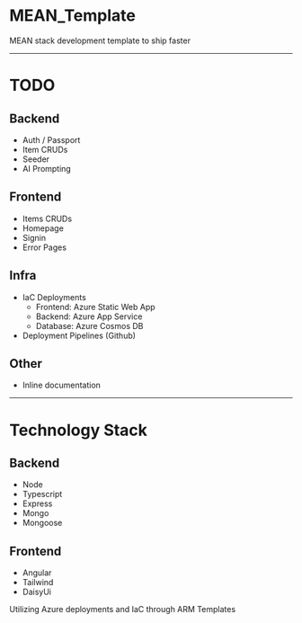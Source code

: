# MEAN_Template

MEAN stack development template to ship faster

---

# TODO

## Backend

- Auth / Passport
- Item CRUDs
- Seeder
- AI Prompting

## Frontend

- Items CRUDs
- Homepage
- Signin
- Error Pages

## Infra

- IaC Deployments
  - Frontend: Azure Static Web App
  - Backend: Azure App Service
  - Database: Azure Cosmos DB
- Deployment Pipelines (Github)

## Other

- Inline documentation

---

# Technology Stack

## Backend

- Node
- Typescript
- Express
- Mongo
- Mongoose

## Frontend

- Angular
- Tailwind
- DaisyUi

Utilizing Azure deployments and IaC through ARM Templates
